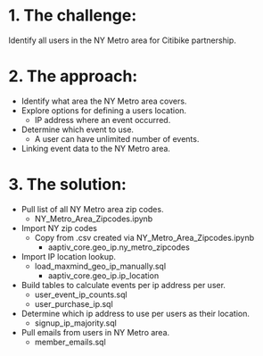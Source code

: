 # 1. The challenge: 
Identify all users in the NY Metro area for Citibike partnership.
# 2. The approach:
- Identify what area the NY Metro area covers.
- Explore options for defining a users location.
  - IP address where an event occurred.
- Determine which event to use.
  - A user can have unlimited number of events.
- Linking event data to the NY Metro area.
# 3. The solution:
- Pull list of all NY Metro area zip codes.
  - NY_Metro_Area_Zipcodes.ipynb
- Import NY zip codes
  - Copy from .csv created via NY_Metro_Area_Zipcodes.ipynb
    - aaptiv_core.geo_ip.ny_metro_zipcodes
- Import IP location lookup.
  - load_maxmind_geo_ip_manually.sql
    - aaptiv_core.geo_ip.ip_location
- Build tables to calculate events per ip address per user.
  - user_event_ip_counts.sql
  - user_purchase_ip.sql
- Determine which ip address to use per users as their location.
  - signup_ip_majority.sql
- Pull emails from users in NY Metro area.
  - member_emails.sql

